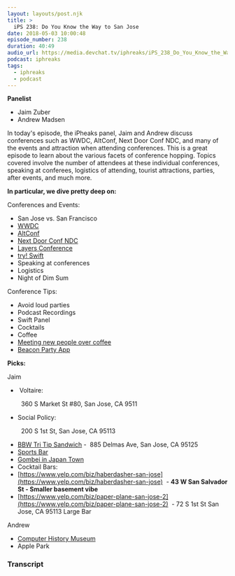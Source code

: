 ```yaml
---
layout: layouts/post.njk
title: >
  iPS 238: Do You Know the Way to San Jose
date: 2018-05-03 10:00:48
episode_number: 238
duration: 40:49
audio_url: https://media.devchat.tv/iphreaks/iPS_238_Do_You_Know_the_Way_to_San_Jose.mp3
podcast: iphreaks
tags:
  - iphreaks
  - podcast
---
```


**Panelist**

- Jaim Zuber
- Andrew Madsen

In today's episode, the iPheaks panel, Jaim and Andrew discuss conferences such as WWDC, AltConf, Next Door Conf NDC, and many of the events and attraction when attending conferences. This is a great episode to learn about the various facets of conference hopping. Topics covered involve the number of attendees at these individual conferences, speaking at conferees, logistics of attending, tourist attractions, parties, after events, and much more.

**In particular, we dive pretty deep on:**

Conferences and Events:

- San Jose vs. San Francisco
- [WWDC](https://developer.apple.com/wwdc/)
- [AltConf](http://altconf.com)
- [Next Door Conf NDC](https://nextdoorconf.com)
- [Layers Conference](https://layers.is)
- [try! Swift](https://www.tryswift.co)
- Speaking at conferences
- Logistics
- Night of Dim Sum

Conference Tips:

- Avoid loud parties
- Podcast Recordings
- Swift Panel
- Cocktails
- Coffee
- [Meeting new people over coffee](http://coffeecoffeecoffee.coffee)
- [Beacon Party App](http://beacon.party/)&nbsp;

**Picks:**

Jaim

- &nbsp;Voltaire:

&nbsp;&nbsp; &nbsp;&nbsp;&nbsp; &nbsp;360 S Market St #80, San Jose, CA 9511

- Social Policy:

&nbsp;&nbsp; &nbsp;&nbsp;&nbsp; &nbsp;200 S 1st St, San Jose, CA 95113

- [BBW Tri Tip Sandwich](http://www.willowglenmeats.com/) - &nbsp;885 Delmas Ave, San Jose, CA 95125
- [Sports Bar](http://rookieslodge.com/downtown-san-jose/)
- [Gombei in Japan Town](http://gombei.com/)&nbsp;
- Cocktail Bars:
- [https://www.yelp.com/biz/haberdasher-san-jose](https://www.yelp.com/biz/haberdasher-san-jose)&nbsp; - **43 W San Salvador St - Smaller basement vibe**
- [https://www.yelp.com/biz/paper-plane-san-jose-2](https://www.yelp.com/biz/paper-plane-san-jose-2)&nbsp; - 72 S 1st St&nbsp;San Jose, CA 95113 Large Bar

Andrew

- [Computer History Museum](http://www.computerhistory.org/)
- Apple Park

### Transcript
